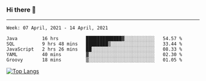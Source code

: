 ### Hi there 👋
---
<!--START_SECTION:waka-->
```text
Week: 07 April, 2021 - 14 April, 2021

Java         16 hrs          █████████████▓░░░░░░░░░░░   54.57 % 
SQL          9 hrs 48 mins   ████████▒░░░░░░░░░░░░░░░░   33.44 % 
JavaScript   2 hrs 26 mins   ██░░░░░░░░░░░░░░░░░░░░░░░   08.33 % 
YAML         40 mins         ▓░░░░░░░░░░░░░░░░░░░░░░░░   02.30 % 
Groovy       18 mins         ▒░░░░░░░░░░░░░░░░░░░░░░░░   01.05 % 
```
<!--END_SECTION:waka-->

[![Top Langs](https://github-readme-stats.vercel.app/api/top-langs/?username=HyunAh-iia&layout=compact)](https://github.com/anuraghazra/github-readme-stats)
<!--
**HyunAh-iia/HyunAh-iia** is a ✨ _special_ ✨ repository because its `README.md` (this file) appears on your GitHub profile.

Here are some ideas to get you started:

- 🔭 I’m currently working on ...
- 🌱 I’m currently learning ...
- 👯 I’m looking to collaborate on ...
- 🤔 I’m looking for help with ...
- 💬 Ask me about ...
- 📫 How to reach me: ...
- 😄 Pronouns: ...
- ⚡ Fun fact: ...
-->

